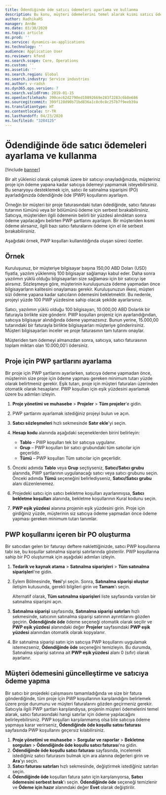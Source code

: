 ```yaml
---
title: Ödendiğinde öde satıcı ödemeleri ayarlama ve kullanma
description: Bu konu, müşteri ödemelerini temel alarak kısmi satıcı ödemelerini serbest bırakmak için ödendiğinde öde (PWP) koşullarının nasıl oluşturulacağını açıklamaktadır.
author: RadhikaRS
manager: AnnBe
ms.date: 03/30/2020
ms.topic: article
ms.prod: ''
ms.service: dynamics-ax-applications
ms.technology: ''
audience: Application User
ms.reviewer: kfend
ms.search.scope: Core, Operations
ms.custom: ''
ms.assetid: ''
ms.search.region: Global
ms.search.industry: Service industries
ms.author: v-radsh
ms.dyn365.ops.version: 7
ms.search.validFrom: 2019-01-15
ms.openlocfilehash: 390cec62d2790ed10892669e283f2283c6b8e686
ms.sourcegitcommit: 399f128d90b71bd836a1c8c0c8c257b7f9eeb39a
ms.translationtype: HT
ms.contentlocale: tr-TR
ms.lasthandoff: 04/23/2020
ms.locfileid: "3284125"
---
```

# <a name="set-up-and-use-pay-when-paid-vendor-payments"></a>Ödendiğinde öde satıcı ödemeleri ayarlama ve kullanma

[!include [banner](../includes/banner.md)]

Bir alt yüklenici olarak çalışmak üzere bir satıcıyı onayladığınızda, müşteriniz proje için ödeme yapana kadar satıcıya ödemeyi yapmamak isteyebilirsiniz. Bu senaryoyu desteklemek için, satıcı ile satınalma siparişini (PO) ayarladığınızda ödendiğinde öde (PWP) koşullarını ayarlayın.

Örneğin bir müşteri bir proje faturasındaki tutarı ödediğinde, satıcı faturası tutarının tümünü veya bir bölümünü ödeme için serbest bırakabilirsiniz. Satıcıya, müşteriden ilgili ödemenin belirli bir yüzdesi alındıktan sonra ödeme yapılacağını belirten PWP şartlarını ayarlayın. Bir müşteriden kısmi ödeme alırsanız, ilgili bazı satıcı faturalarını ödeme için el ile serbest bırakabilirsiniz.

Aşağıdaki örnek, PWP koşulları kullanıldığında oluşan süreci özetler.

## <a name="example"></a>Örnek

Kuruluşunuz, bir müşteriye bilgisayar başına 150,00 ABD Doları (USD) fiyatla, yazılım yüklenmiş 100 bilgisayar sağlamayı kabul eder. Daha sonra yazılımın yüklü olduğu bilgisayarları size sağlaması için bir satıcıyı işe alırsınız. Sözleşmeye göre, müşterinin kuruluşunuza ödeme yapmadan önce bilgisayarların kalitesini onaylaması gerekir. Kuruluşunuzun ilkesi, müşteri sizi ödeme yapana kadar satıcıların ödemesini bekletmektir. Bu nedenle, projeyi yüzde 100 PWP yüzdesine sahip olacak şekilde ayarlarsınız.

Satıcı, yazılımın yüklü olduğu 100 bilgisayarı, 10.000,00 ABD Dolarlık bir faturayla birlikte size gönderir. PWP koşulları projeniz için ayarlandığından, satıcıya bilgisayar alındığında ödeme yapmazsınız. Bunun yerine, 15.000,00 tutarındaki bir faturayla birlikte bilgisayarları müşteriye gönderirsiniz. Müşteri bilgisayarları inceler ve proje faturasının tam tutarını onaylar.

Müşteriden tam ödemeyi almanızdan sonra, satıcıya, satıcı faturasının toplam miktarı olan 10.000,00'i ödersiniz.

## <a name="set-up-pwp-terms-for-a-project"></a>Proje için PWP şartlarını ayarlama

Bir proje için PWP şartlarını ayarlarken, satıcıya ödeme yapmadan önce, müşterinin size proje için ödeme yapması gereken minimum tutarı yüzde olarak belirtmeniz gerekir. Eşik tutarı, proje için müşteri faturaları üzerinden otomatik olarak hesaplanır. PWP koşulları için eşik yüzdesini ayarlamak üzere bu adımları izleyin.

1. **Proje yönetimi ve muhasebe** \> **Projeler** \> **Tüm projeler**'e gidin.
2. PWP şartlarını ayarlamak istediğiniz projeyi bulun ve açın.
3. **Satıcı sözleşmeleri** hızlı sekmesinde **Satır ekle**'yi seçin.
3. **Hesap kodu** alanında aşağıdaki seçeneklerden birini belirleyin:

    - **Tablo** – PWP koşulları tek bir satıcıya uygulanır.
    - **Grup** – PWP koşulları bir satıcı grubundaki tüm satıcılar için geçerlidir.
    - **Tümü** – PWP koşulları Tüm satıcılar için geçerlidir.

4. Önceki adımda **Tablo** veya **Grup** seçtiyseniz, **Satıcı/Satıcı grubu** alanında, PWP şartlarının uygulanacağı satıcı veya satıcı grubunu seçin. Önceki adımda **Tümü** seçeneğini belirlediyseniz, **Satıcı/Satıcı grubu** alanı düzenlenemez.
5. Projedeki satıcı için satıcı bekletme koşulları ayarlanmışsa, **Satıcı bekletme koşulları** alanında, bekletme koşullarının Kural kodunu seçin.
6. **PWP eşik yüzdesi** alanına projenin eşik yüzdesini girin. Proje için girdiğiniz yüzde, müşterinin siz satıcıya ödeme yapmadan önce ödeme yapması gereken minimum tutarı tanımlar.

## <a name="create-a-po-that-has-pwp-terms"></a>PWP koşullarını içeren bir PO oluşturma

Bir satıcıdan gelen bir faturayı deftere naklettiğinizde, satıcı PWP koşullarına tabi ise, bu koşullar satınalma siparişi satırlarında gösterilir. PWP koşullarına sahip bir PO oluşturmak için aşağıdaki adımları izleyin.

1. **Tedarik ve kaynak atama** \> **Satınalma siparişleri** \> **Tüm satınalma siparişleri**'ne gidin.
2. Eylem Bölmesinde, **Yeni**'yi seçin. Sonra, **Satınalma siparişi oluştur** iletişim kutusunda, gerekli bilgileri girin ve **Tamam**'ı seçin.

    Alternatif olarak, **Tüm satınalma siparişleri** liste sayfasında varolan bir satınalma siparişini açın.

4. **Satınalma siparişi** sayfasında, **Satınalma siparişi satırları** hızlı sekmesinde, satıcının satınalma siparişi satırının ayrıntılarını gözden geçirin. **Ödendiğinde öde** ödeme seçeneği otomatik olarak seçilir ve **PWP eşik yüzdesi** alanındaki değer **Projeler** sayfasındaki **PWP eşik yüzdesi** alanından otomatik olarak kopyalanır.
6. Bir satınalma siparişi satırı için satıcıya PWP koşullarını uygulamak istemezseniz, **Ödendiğinde öde** seçeneğini temizleyin. Bu durumda, Satınalma siparişi satırına ait **PWP eşik yüzdesi** alanı 0 (sıfır) olarak ayarlanır.

## <a name="update-a-customer-payment-and-pay-the-vendor"></a>Müşteri ödemesini güncelleştirme ve satıcıya ödeme yapma

Bir satıcı bir projedeki çalışmasını tamamladığında ve size bir fatura gönderdiğinde, tüm proje için PWP koşullarının karşılandığını belirlemek üzere proje durumunu ve müşteri faturalarını gözden geçirmeniz gerekir. Satıcıyla ilgili PWP şartları karşılandıysa, projenin müşteri ödemelerini temel alarak, satıcı faturasındaki hangi satırlar için ödeme yapılacağını belirleyebilirsiniz. PWP koşulları karşılanmamış olsa bile satıcıya ödeme yapmaya karar verirseniz, **Ödendiğinde öde koşullu satısı faturası** sayfasında PWP koşullarını geçersiz kılabilirsiniz.

1. **Proje yönetimi ve muhasebe** \> **Sorgular ve raporlar** \> **Bekletme sorguları** \> **Ödendiğinde öde koşullu satıcı faturası**'na gidin.
2. **Ödendiğinde öde koşullu satıcı faturası** sayfasında, incelemek istediğiniz satıcı faturasını bulmak için ara alanına değerleri girin ve **Ara**'yı seçin.
3. **Satıcı faturası satırları** hızlı sekmesinde, değiştirmek istediğiniz satırları seçin.
4. **Ödendiğinde öde** koşulları fatura satırı için karşılanıyorsa, **Satıcı ödemesini serbest bırak**'ı seçin. **Ödendiğinde öde** seçeneği temizlenir ve **Ödeme için hazır** alanındaki değer **Evet** olarak değiştirilir.
